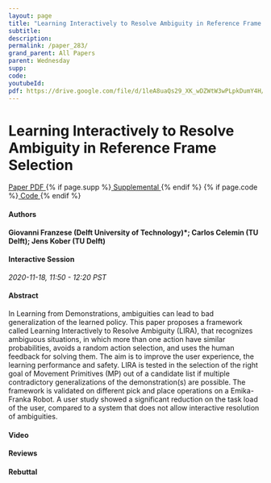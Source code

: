 ```yaml
---
layout: page
title: "Learning Interactively to Resolve Ambiguity in Reference Frame Selection"
subtitle: 
description:
permalink: /paper_283/
grand_parent: All Papers
parent: Wednesday
supp: 
code: 
youtubeId: 
pdf: https://drive.google.com/file/d/1leA8uaQs29_XK_wDZWtW3wPLpkDumY4H/view
---
```


# Learning Interactively to Resolve Ambiguity in Reference Frame Selection

<a href="https://drive.google.com/file/d/1leA8uaQs29_XK_wDZWtW3wPLpkDumY4H/view" target="_blank" rel="noopener noreferrer" class="btn btn-blue"><i class="fa fa-file-text-o" aria-hidden="true"></i> Paper PDF </a> {% if page.supp %}<a href="" target="_blank" rel="noopener noreferrer" class="btn btn-green"><i class="fa fa-file-text-o" aria-hidden="true"></i> Supplemental </a>{% endif %} {% if page.code %}<a href="" target="_blank" rel="noopener noreferrer" class="btn btn-green"><i class="fa fa-github" aria-hidden="true"></i> Code </a>{% endif %} 

#### Authors
**Giovanni Franzese (Delft University of Technology)*; Carlos Celemin (TU Delft); Jens Kober (TU Delft)**

#### Interactive Session
*2020-11-18, 11:50 - 12:20 PST*

#### Abstract
In Learning from Demonstrations, ambiguities can lead to bad generalization of the learned policy. This paper proposes a framework called Learning Interactively to Resolve Ambiguity (LIRA), that recognizes ambiguous situations, in which more than one action have similar probabilities, avoids a random action selection, and uses the human feedback for solving them. The aim is to improve the user experience, the learning performance and safety. LIRA is tested in the selection of the right goal of Movement Primitives (MP) out of a candidate list if multiple contradictory generalizations of the demonstration(s) are possible. The framework is validated on different pick and place operations on a Emika-Franka Robot. A user study showed a significant reduction on the task load of the user, compared to a system that does not allow interactive resolution of ambiguities.

#### Video 

#### Reviews

#### Rebuttal

